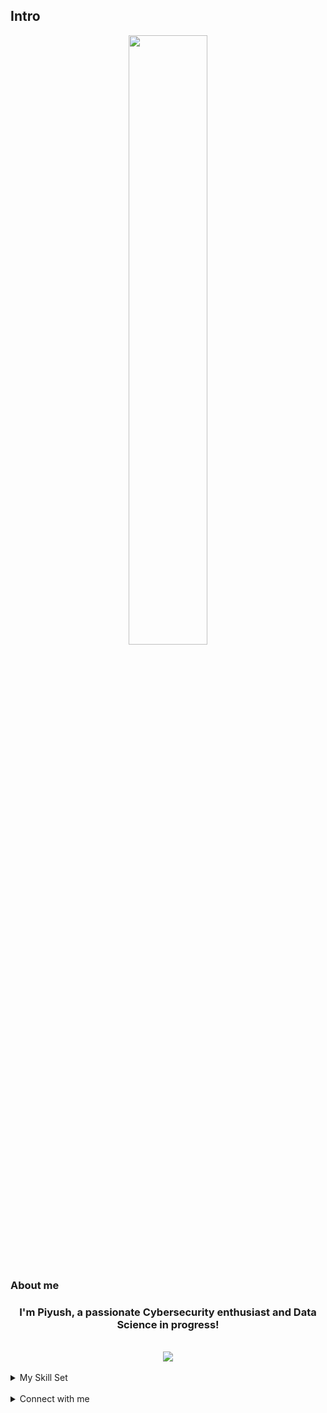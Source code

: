 
## Intro  
<div align="center">
<img src="https://rishavanand.github.io/static/images/greetings.gif" align="center" style="width: 50%" />
</div>  
  

<br />

### About me  
### <div align="center">I'm Piyush, a passionate Cybersecurity enthusiast and Data Science in progress!</div>  
  

<br/>  

<div align="center">
<img src="https://komarev.com/ghpvc/?username=vrm-piyush&&style=flat-square" align="center" />
</div>  
  

<br/>  

<details><summary> My Skill Set </summary><div align="center">  
<kbd>
    <img style="margin: 10px" src="https://profilinator.rishav.dev/skills-assets/css3-original-wordmark.svg" alt="CSS3" height="50" />  
</kbd>
<kbd>
  <img style="margin: 10px" src="https://profilinator.rishav.dev/skills-assets/html5-original-wordmark.svg" alt="HTML5" height="50" />  
</kbd>
<kbd>
  <img style="margin: 10px" src="https://profilinator.rishav.dev/skills-assets/c-original.svg" alt="C" height="50" />  
</kbd>
<kbd>
  <img style="margin: 10px" src="https://profilinator.rishav.dev/skills-assets/cplusplus-original.svg" alt="C++" height="50" /> 
</kbd>
<kbd>
 <img style="margin: 10px" src="https://profilinator.rishav.dev/skills-assets/python-original.svg" alt="Python" height="50" />  
</kbd>
<kbd>
 <img style="margin: 10px" src="https://profilinator.rishav.dev/skills-assets/mongodb-original-wordmark.svg" alt="MongoDB" height="50" />  
</kbd>
<kbd>
  <img style="margin: 10px" src="https://profilinator.rishav.dev/skills-assets/linux-original.svg" alt="Linux" height="50" />  
</kbd>
<kbd>
  <img style="margin: 10px" src="https://profilinator.rishav.dev/skills-assets/bootstrap-plain.svg" alt="Bootstrap" height="50" />  
</kbd>
<kbd>
  <img style="margin: 10px" src="https://profilinator.rishav.dev/skills-assets/mysql-original-wordmark.svg" alt="MySQL" height="50" />  
</kbd>
<kbd>
  <img style="margin: 10px" src="https://profilinator.rishav.dev/skills-assets/powershell.png" alt="PowerShell" height="50" />  
</kbd>
<kbd>
  <img style="margin: 10px" src="https://profilinator.rishav.dev/skills-assets/git-scm-icon.svg" alt="Git" height="50" />  
</kbd>
</div></details>  

<br/>  

<details><summary> Connect with me </summary>
<div align="center">
<a href="https://twitter.com/vrm_piyush" target="blank"><img align="center" src="https://raw.githubusercontent.com/rahuldkjain/github-profile-readme-generator/master/src/images/icons/Social/twitter.svg" alt="vrm_piyush" height="30" width="40" /></a>
<a href="https://linkedin.com/in/piyush verma" target="blank"><img align="center" src="https://raw.githubusercontent.com/rahuldkjain/github-profile-readme-generator/master/src/images/icons/Social/linked-in-alt.svg" alt="piyush verma" height="30" width="40" /></a>
<a href="https://instagram.com/vrm_piyush" target="blank"><img align="center" src="https://raw.githubusercontent.com/rahuldkjain/github-profile-readme-generator/master/src/images/icons/Social/instagram.svg" alt="vrm_piyush" height="30" width="40" /></a>
</div>  
</details>
<br />
